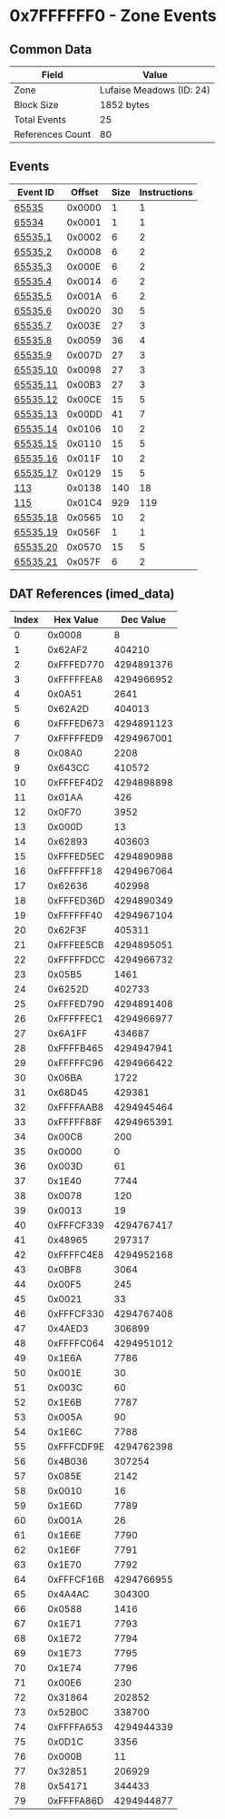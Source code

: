 # 0x7FFFFFF0 - Zone Events

## Common Data

| Field            | Value                    |
|------------------|--------------------------|
| Zone             | Lufaise Meadows (ID: 24) |
| Block Size       | 1852 bytes               |
| Total Events     | 25                       |
| References Count | 80                       |

## Events

| Event ID                  | Offset   |   Size |   Instructions |
|---------------------------|----------|--------|----------------|
| [65535](./65535.md)       | 0x0000   |      1 |              1 |
| [65534](./65534.md)       | 0x0001   |      1 |              1 |
| [65535.1](./65535.1.md)   | 0x0002   |      6 |              2 |
| [65535.2](./65535.2.md)   | 0x0008   |      6 |              2 |
| [65535.3](./65535.3.md)   | 0x000E   |      6 |              2 |
| [65535.4](./65535.4.md)   | 0x0014   |      6 |              2 |
| [65535.5](./65535.5.md)   | 0x001A   |      6 |              2 |
| [65535.6](./65535.6.md)   | 0x0020   |     30 |              5 |
| [65535.7](./65535.7.md)   | 0x003E   |     27 |              3 |
| [65535.8](./65535.8.md)   | 0x0059   |     36 |              4 |
| [65535.9](./65535.9.md)   | 0x007D   |     27 |              3 |
| [65535.10](./65535.10.md) | 0x0098   |     27 |              3 |
| [65535.11](./65535.11.md) | 0x00B3   |     27 |              3 |
| [65535.12](./65535.12.md) | 0x00CE   |     15 |              5 |
| [65535.13](./65535.13.md) | 0x00DD   |     41 |              7 |
| [65535.14](./65535.14.md) | 0x0106   |     10 |              2 |
| [65535.15](./65535.15.md) | 0x0110   |     15 |              5 |
| [65535.16](./65535.16.md) | 0x011F   |     10 |              2 |
| [65535.17](./65535.17.md) | 0x0129   |     15 |              5 |
| [113](./113.md)           | 0x0138   |    140 |             18 |
| [115](./115.md)           | 0x01C4   |    929 |            119 |
| [65535.18](./65535.18.md) | 0x0565   |     10 |              2 |
| [65535.19](./65535.19.md) | 0x056F   |      1 |              1 |
| [65535.20](./65535.20.md) | 0x0570   |     15 |              5 |
| [65535.21](./65535.21.md) | 0x057F   |      6 |              2 |

## DAT References (imed_data)

|   Index | Hex Value   |   Dec Value |
|---------|-------------|-------------|
|       0 | 0x0008      |           8 |
|       1 | 0x62AF2     |      404210 |
|       2 | 0xFFFED770  |  4294891376 |
|       3 | 0xFFFFFEA8  |  4294966952 |
|       4 | 0x0A51      |        2641 |
|       5 | 0x62A2D     |      404013 |
|       6 | 0xFFFED673  |  4294891123 |
|       7 | 0xFFFFFED9  |  4294967001 |
|       8 | 0x08A0      |        2208 |
|       9 | 0x643CC     |      410572 |
|      10 | 0xFFFEF4D2  |  4294898898 |
|      11 | 0x01AA      |         426 |
|      12 | 0x0F70      |        3952 |
|      13 | 0x000D      |          13 |
|      14 | 0x62893     |      403603 |
|      15 | 0xFFFED5EC  |  4294890988 |
|      16 | 0xFFFFFF18  |  4294967064 |
|      17 | 0x62636     |      402998 |
|      18 | 0xFFFED36D  |  4294890349 |
|      19 | 0xFFFFFF40  |  4294967104 |
|      20 | 0x62F3F     |      405311 |
|      21 | 0xFFFEE5CB  |  4294895051 |
|      22 | 0xFFFFFDCC  |  4294966732 |
|      23 | 0x05B5      |        1461 |
|      24 | 0x6252D     |      402733 |
|      25 | 0xFFFED790  |  4294891408 |
|      26 | 0xFFFFFEC1  |  4294966977 |
|      27 | 0x6A1FF     |      434687 |
|      28 | 0xFFFFB465  |  4294947941 |
|      29 | 0xFFFFFC96  |  4294966422 |
|      30 | 0x06BA      |        1722 |
|      31 | 0x68D45     |      429381 |
|      32 | 0xFFFFAAB8  |  4294945464 |
|      33 | 0xFFFFF88F  |  4294965391 |
|      34 | 0x00C8      |         200 |
|      35 | 0x0000      |           0 |
|      36 | 0x003D      |          61 |
|      37 | 0x1E40      |        7744 |
|      38 | 0x0078      |         120 |
|      39 | 0x0013      |          19 |
|      40 | 0xFFFCF339  |  4294767417 |
|      41 | 0x48965     |      297317 |
|      42 | 0xFFFFC4E8  |  4294952168 |
|      43 | 0x0BF8      |        3064 |
|      44 | 0x00F5      |         245 |
|      45 | 0x0021      |          33 |
|      46 | 0xFFFCF330  |  4294767408 |
|      47 | 0x4AED3     |      306899 |
|      48 | 0xFFFFC064  |  4294951012 |
|      49 | 0x1E6A      |        7786 |
|      50 | 0x001E      |          30 |
|      51 | 0x003C      |          60 |
|      52 | 0x1E6B      |        7787 |
|      53 | 0x005A      |          90 |
|      54 | 0x1E6C      |        7788 |
|      55 | 0xFFFCDF9E  |  4294762398 |
|      56 | 0x4B036     |      307254 |
|      57 | 0x085E      |        2142 |
|      58 | 0x0010      |          16 |
|      59 | 0x1E6D      |        7789 |
|      60 | 0x001A      |          26 |
|      61 | 0x1E6E      |        7790 |
|      62 | 0x1E6F      |        7791 |
|      63 | 0x1E70      |        7792 |
|      64 | 0xFFFCF16B  |  4294766955 |
|      65 | 0x4A4AC     |      304300 |
|      66 | 0x0588      |        1416 |
|      67 | 0x1E71      |        7793 |
|      68 | 0x1E72      |        7794 |
|      69 | 0x1E73      |        7795 |
|      70 | 0x1E74      |        7796 |
|      71 | 0x00E6      |         230 |
|      72 | 0x31864     |      202852 |
|      73 | 0x52B0C     |      338700 |
|      74 | 0xFFFFA653  |  4294944339 |
|      75 | 0x0D1C      |        3356 |
|      76 | 0x000B      |          11 |
|      77 | 0x32851     |      206929 |
|      78 | 0x54171     |      344433 |
|      79 | 0xFFFFA86D  |  4294944877 |
